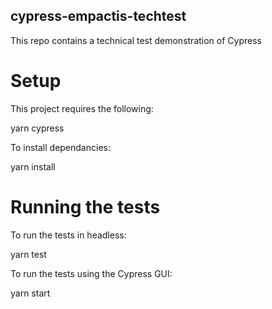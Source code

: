 ## cypress-empactis-techtest

This repo contains a technical test demonstration of Cypress

# Setup

This project requires the following:

yarn
cypress

To install dependancies:

yarn install

# Running the tests

To run the tests in headless:

yarn test

To run the tests using the Cypress GUI:

yarn start

